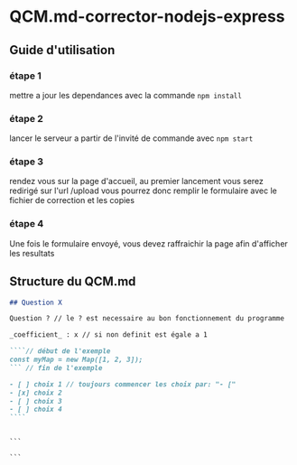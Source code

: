 # QCM.md-corrector-nodejs-express

## Guide d'utilisation

### étape 1

mettre a jour les dependances avec la commande `npm install`

### étape 2

lancer le serveur a partir de l'invité de commande avec `npm start`

### étape 3

rendez vous sur la page d'accueil, au premier lancement vous serez redirigé sur l'url /upload
vous pourrez donc remplir le formulaire avec le fichier de correction et les copies

### étape 4

Une fois le formulaire envoyé, vous devez raffraichir la page afin d'afficher les resultats

## Structure du QCM.md

`````md
## Question X

Question ? // le ? est necessaire au bon fonctionnement du programme

_coefficient_ : x // si non definit est égale a 1

````// début de l'exemple
const myMap = new Map([1, 2, 3]);
``` // fin de l'exemple

- [ ] choix 1 // toujours commencer les choix par: "- ["
- [x] choix 2
- [ ] choix 3
- [ ] choix 4
````
`````

````

```

```
````
